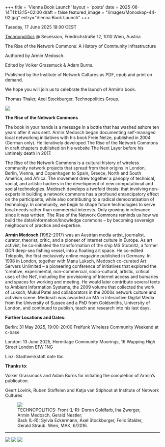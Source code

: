 +++
title = 'Vienna Book Launch'
layout = 'posts'
date = 2025-06-14T11:13:15+02:00
draft = false
featured_image = "/images/Monoskop-44-02.jpg"
entry="Vienna Book Launch"
+++

Tuesday, 17 June 2025 18:00 CEST

[Technopolitics](https://technopolitics.info/) @ Secession, Friedrichstraße 12, 1010 Wien, Austria

<!--more-->
The Rise of the Network Commons: A History of Community Infrastructure 

Authored by Armin Medosch.

Edited by Volker Grassmuck & Adam Burns.

Published by the Institute of Network Cultures as PDF, epub and print on demand.

We hope you will join us to celebrate the launch of Armin’s book.

Thomas Thaler, Axel Stockburger, Technopolitics Group.

<a href="https://networkcultures.org/wp-content/uploads/2025/05/The-Rise-of-the-Network-Commons_INC2025_TOD58.pdf">
 <img class="special-img-class" src="/images/cover-427x640.jpg">
</a>

<b>The Rise of the Network Commons</b>

The book in your hands is a message in a bottle that has washed ashore ten years after it was sent. Armin Medosch began documenting self-managed local networking initiatives with his book Freie Netze, published in 2004 (German only). He iteratively developed The Rise of the Network Commons in draft chapters published on his website The Next Layer before his untimely death in 2017.

The Rise of the Network Commons is a cultural history of wireless community network projects that spread from their origins in London, Berlin, Vienna, and Copenhagen to Spain, Greece, North and South America, and Africa. The movement drew together a panoply of  technical, social, and artistic hackers in the development of new computational and social technologies. Medosch develops a twofold thesis: that involving non-experts in building a network commons has a profound emancipatory effect on the participants, while also contributing to a radical democratisation of technology. In community, we begin to shape future technologies to serve local needs rather than commercial interests. Only growing in relevance since it was written, The Rise of the Network Commons reminds us how we build the data/information/knowledge commons – by becoming sovereign neighbours of practice and expertise.

<b>Armin Medosch</b> (1962–2017) was an Austrian media artist, journalist, curator, theorist, critic, and a pioneer of internet culture in Europe. As art activist, he co-initiated the transformation of the ship MS Stubnitz, a former GDR deep-sea fishing vessel, into a floating art space. He co-edited Telepolis, the first exclusively online magazine published in Germany.  In 1998 in London, together with Manu Luksch, Medosch co-curated Art Servers Unlimited – a pioneering conference of initiatives that explored the ‘creative, experimental, non-commercial, socio-cultural, artistic, critical uses of the Net’, including the provisioning of Internet access and bursaries and spaces for working and meeting. He would later contribute several texts to Ambient Information Systems, the 2009 volume that collected the work of Luksch, Mukul Patel and collaborators in the 2000s network culture and activism scene. Medosch was awarded an MA in Interactive Digital Media from the University of Sussex and a PhD from Goldsmiths, University of London, and continued to publish, teach and research into his last days.

 

<b>Further Locations and Dates</b>:

Berlin: 31 May 2025, 19:00-20:00 Freifunk Wireless Community Weekend at c-base

London: 13 June 2025, Hermitage Community Moorings, 16 Wapping High Street London E1W 1NG

Linz: Stadtwerkstatt date tbc

 

<b>Thanks to</b>:

Volker Grassmuck and Adam Burns for initiating the completion of Armin’s publication.

Geert Lovink, Ruben Stoffelen and Katja van Stiphout at Institute of Network Cultures.

<figure>
  <img class="special-img-class" src="/images/Monoskop-44-02.jpg">
  <figcaption>TECHNOPOLITICS: Front (L-R): Doron Goldfarb, Ina Zwerger, Armin Medosch, Gerald Nestler;<br> 
  Back (L-R): Sylvia Eckermann, Axel Stockburger, Felix Stalder, Gerald Straub. Wien, MAK, 6/2016.</figcaption>
</figure>

---

<img class="special-img-class" src="/images/20250617-RotC-vienna-launch-6e9d9c080d010867.jpeg">
<img class="special-img-class" src="/images/20250617-RotC-vienna-launch-c52e1f1416adeacd.jpeg">
<img class="special-img-class" src="/images/20250617-RotC-vienna-launch-aa63b7e2633d957f.jpg">

